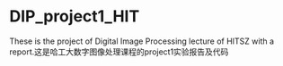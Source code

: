 # DIP_project1_HIT
These is the project of Digital Image Processing lecture of HITSZ with a report.这是哈工大数字图像处理课程的project1实验报告及代码

